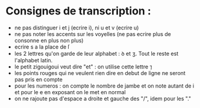 # Consignes de transcription :

- ne pas distinguer i et j (ecrire i), ni u et v (ecrire u)
- ne pas noter les accents sur les voyelles (ne pas ecrire plus de consonne en plus non plus)
- ecrire s a la place de ſ
- les 2 lettres qu'on garde de leur alphabet : ꝺ et ʒ. Tout le reste est l'alphabet latin.
- le petit zigouigoui veut dire "et" : on utilise cette lettre ⁊
- les points rouges qui ne veulent rien dire en debut de ligne ne seront pas pris en compte
- pour les numeros : on compte le nombre de jambe et on note autant de i et pour le e en exposant on le met en normal
- on ne rajoute pas d'espace a droite et gauche des "/", idem pour les "."
